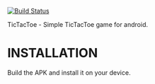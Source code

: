 [![Build Status](https://github.com/ytdl-org/youtube-dl/workflows/CI/badge.svg)](https://github.com/octopols/TicTacToe)

TicTacToe - Simple TicTacToe game for android.

# INSTALLATION

Build the APK and install it on your device.
